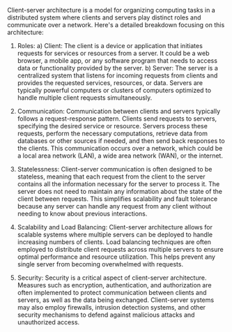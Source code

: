Client-server architecture is a model for organizing computing tasks in a distributed system where clients and servers play distinct roles and communicate over a network. Here's a detailed breakdown focusing on this architecture:

1) Roles:
 a) Client: The client is a device or application that initiates requests for services or resources from a server. It could be a web browser, a mobile app, or any software program that needs to access data or functionality provided by the server. 
 b) Server: The server is a centralized system that listens for incoming requests from clients and provides the requested services, resources, or data. Servers are typically powerful computers or clusters of computers optimized to handle multiple client requests simultaneously.

2) Communication: Communication between clients and servers typically follows a request-response pattern. Clients send requests to servers, specifying the desired service or resource. Servers process these requests, perform the necessary computations, retrieve data from databases or other sources if needed, and then send back responses to the clients. This communication occurs over a network, which could be a local area network (LAN), a wide area network (WAN), or the internet.

3) Statelessness: Client-server communication is often designed to be stateless, meaning that each request from the client to the server contains all the information necessary for the server to process it. The server does not need to maintain any information about the state of the client between requests. This simplifies scalability and fault tolerance because any server can handle any request from any client without needing to know about previous interactions.

4) Scalability and Load Balancing: Client-server architecture allows for scalable systems where multiple servers can be deployed to handle increasing numbers of clients. Load balancing techniques are often employed to distribute client requests across multiple servers to ensure optimal performance and resource utilization. This helps prevent any single server from becoming overwhelmed with requests.

5) Security: Security is a critical aspect of client-server architecture. Measures such as encryption, authentication, and authorization are often implemented to protect communication between clients and servers, as well as the data being exchanged. Client-server systems may also employ firewalls, intrusion detection systems, and other security mechanisms to defend against malicious attacks and unauthorized access.